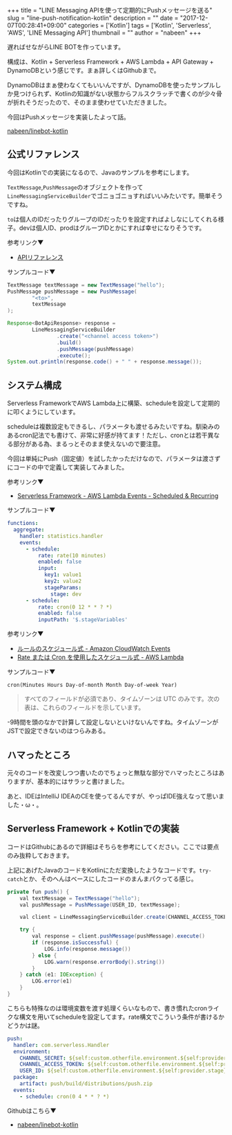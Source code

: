 +++
title = "LINE Messaging APIを使って定期的にPushメッセージを送る"
slug = "line-push-notification-kotlin"
description = ""
date = "2017-12-07T00:28:41+09:00"
categories = ['Kotlin']
tags = ['Kotlin', 'Serverless', 'AWS', 'LINE Messaging API']
thumbnail = ""
author = "nabeen"
+++

遅ればせながらLINE BOTを作っています。

構成は、Kotlin + Serverless Framework + AWS Lambda + API Gateway + DynamoDBという感じです。まぁ詳しくはGithubまで。

DynamoDBはまぁ使わなくてもいいんですが、DynamoDBを使ったサンプルしか見つけられず、Kotlinの知識がない状態からフルスクラッチで書くのが少々骨が折れそうだったので、そのまま使わせていただきました。

今回はPushメッセージを実装したよって話。

[nabeen/linebot\-kotlin](https://github.com/nabeen/linebot-kotlin)

## 公式リファレンス

今回はKotlinでの実装になるので、Javaのサンプルを参考にします。

`TextMessage`,`PushMessage`のオブジェクトを作って`LineMessagingServiceBuilder`でゴニョゴニョすればいいみたいです。簡単そうですね。

`to`は個人のIDだったりグループのIDだったりを設定すればよしなにしてくれる様子。devは個人ID、prodはグループIDとかにすれば幸せになりそうです。

参考リンク▼

* [APIリファレンス](https://developers.line.me/ja/docs/messaging-api/reference/#anchor-0c00cb0f42b970892f7c3382f92620dca5a110fc)

サンプルコード▼

```java
TextMessage textMessage = new TextMessage("hello");
PushMessage pushMessage = new PushMessage(
        "<to>",
        textMessage
);

Response<BotApiResponse> response =
        LineMessagingServiceBuilder
                .create("<channel access token>")
                .build()
                .pushMessage(pushMessage)
                .execute();
System.out.println(response.code() + " " + response.message());
```

## システム構成

Serverless FrameworkでAWS Lambda上に構築、scheduleを設定して定期的に叩くようにしています。

scheduleは複数設定もできるし、パラメータも渡せるみたいですね。馴染みのあるcron記法でも書けて、非常に好感が持てます！ただし、cronとは若干異なる部分がある為、まるっとそのまま使えないので要注意。

今回は単純にPush（固定値）を試したかっただけなので、パラメータは渡さずにコードの中で定義して実装してみました。

参考リンク▼

* [Serverless Framework \- AWS Lambda Events \- Scheduled & Recurring](https://serverless.com/framework/docs/providers/aws/events/schedule/)

サンプルコード▼

```yml
functions:
  aggregate:
    handler: statistics.handler
    events:
      - schedule:
          rate: rate(10 minutes)
          enabled: false
          input:
            key1: value1
            key2: value2
            stageParams:
              stage: dev
      - schedule:
          rate: cron(0 12 * * ? *)
          enabled: false
          inputPath: '$.stageVariables'
```

参考リンク▼

* [ルールのスケジュール式 \- Amazon CloudWatch Events](http://docs.aws.amazon.com/ja_jp/AmazonCloudWatch/latest/events/ScheduledEvents.html)
* [Rate または Cron を使用したスケジュール式 \- AWS Lambda](http://docs.aws.amazon.com/ja_jp/lambda/latest/dg/tutorial-scheduled-events-schedule-expressions.html)

サンプルコード▼

```
cron(Minutes Hours Day-of-month Month Day-of-week Year)
```

> すべてのフィールドが必須であり、タイムゾーンは UTC のみです。次の表は、これらのフィールドを示しています。

-9時間を頭のなかで計算して設定しないといけないんですね。タイムゾーンがJSTで設定できないのはつらみある。

## ハマったところ

元々のコードを改変しつつ書いたのでちょっと無駄な部分でハマったところはありますが、基本的にはサラッと書けました。

あと、IDEはIntelliJ IDEAのCEを使ってるんですが、やっぱIDE強えなって思いました・ω・。

## Serverless Framework + Kotlinでの実装

コードはGithubにあるので詳細はそちらを参考にしてください。ここでは要点のみ抜粋しておきます。

上記にあげたJavaのコードをKotlinにただ変換したようなコードです。`try-catch`とか、そのへんはベースにしたコードのまんまパクってる感じ。

```java
private fun push() {
    val textMessage = TextMessage("hello");
    val pushMessage = PushMessage(USER_ID, textMessage);

    val client = LineMessagingServiceBuilder.create(CHANNEL_ACCESS_TOKEN).build()

    try {
        val response = client.pushMessage(pushMessage).execute()
        if (response.isSuccessful) {
            LOG.info(response.message())
        } else {
            LOG.warn(response.errorBody().string())
        }
    } catch (e1: IOException) {
        LOG.error(e1)
    }
}
```

こちらも特殊なのは環境変数を渡す処理くらいなもので、書き慣れたcronライクな構文を用いてscheduleを設定してます。rate構文でこういう条件が書けるかどうかは謎。

```yml
push:
  handler: com.serverless.Handler
  environment:
    CHANNEL_SECRET: ${self:custom.otherfile.environment.${self:provider.stage}.CHANNEL_SECRET}
    CHANNEL_ACCESS_TOKEN: ${self:custom.otherfile.environment.${self:provider.stage}.CHANNEL_ACCESS_TOKEN}
    USER_ID: ${self:custom.otherfile.environment.${self:provider.stage}.USER_ID}
  package:
    artifact: push/build/distributions/push.zip
  events:
    - schedule: cron(0 4 * * ? *)
```

Githubはこちら▼

- [nabeen/linebot\-kotlin](https://github.com/nabeen/linebot-kotlin)
